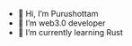 - 👋 Hi, I’m Purushottam
- 👀 I’m web3.0 developer
- 🌱 I’m currently learning Rust


<!---
purushottam-io/purushottam-io is a ✨ special ✨ repository because its `README.md` (this file) appears on your GitHub profile.
You can click the Preview link to take a look at your changes.
--->
